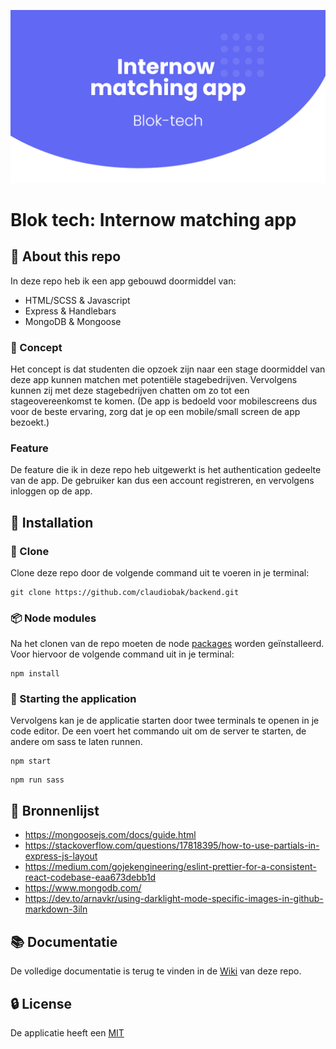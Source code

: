 ![Internow matching repo banner](https://github.com/claudiobak/Backend/blob/main/static/images/bloktechrepobanner.png)

# Blok tech: Internow matching app

## :file_folder: About this repo
In deze repo heb ik een app gebouwd doormiddel van:

* HTML/SCSS & Javascript
* Express & Handlebars
* MongoDB & Mongoose

### :iphone: Concept  
Het concept is dat studenten die opzoek zijn naar een stage doormiddel van deze app kunnen matchen met potentiële stagebedrijven. Vervolgens kunnen zij met deze stagebedrijven chatten om zo tot een stageovereenkomst te komen. (De app is bedoeld voor mobilescreens dus voor de beste ervaring, zorg dat je op een mobile/small screen de app bezoekt.)

### Feature
De feature die ik in deze repo heb uitgewerkt is het authentication gedeelte van de app. De gebruiker kan dus een account registreren, en vervolgens inloggen op de app.

## :wrench: Installation

### :memo: Clone 
Clone deze repo door de volgende command uit te voeren in je terminal:

```
git clone https://github.com/claudiobak/backend.git
```
### :package: Node modules 	
Na het clonen van de repo moeten de node [packages](https://github.com/claudiobak/Backend/blob/main/package.json) worden geïnstalleerd.
Voor hiervoor de volgende command uit in je terminal:

```
npm install
```

### :rocket: Starting the application
Vervolgens kan je de applicatie starten door twee terminals te openen in je code editor. De een voert het commando uit om de server te starten, de andere om sass te laten runnen.

```
npm start
```

```
npm run sass
```

## :bookmark: Bronnenlijst
* https://mongoosejs.com/docs/guide.html
* https://stackoverflow.com/questions/17818395/how-to-use-partials-in-express-js-layout
* https://medium.com/gojekengineering/eslint-prettier-for-a-consistent-react-codebase-eaa673debb1d
* https://www.mongodb.com/
* https://dev.to/arnavkr/using-darklight-mode-specific-images-in-github-markdown-3iln

## :books: Documentatie
De volledige documentatie is terug te vinden in de [Wiki](https://github.com/claudiobak/Backend/wiki) van deze repo.

## :lock: License
De applicatie heeft een [MIT](https://github.com/claudiobak/Backend/blob/main/License.md)




